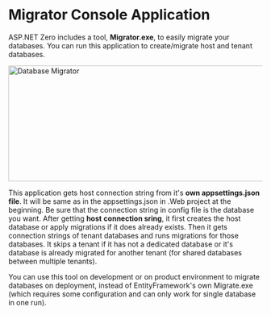 # Migrator Console Application

ASP.NET Zero includes a tool, **Migrator.exe**, to easily migrate your databases. You can run this application to create/migrate host and tenant databases.

<img src="D:/Github/documents/docs/en/images/database-migrator.png" alt="Database Migrator" class="img-thumbnail" width="659" height="230" />

This application gets host connection string from it's **own appsettings.json file**. It will be same as in the appsettings.json in .Web project at the beginning. Be sure that the connection string in config file is the database you want. After getting **host** **connection sring**, it first creates the host database or apply
migrations if it does already exists. Then it gets connection strings of tenant databases and runs migrations for those databases. It skips a tenant if it has not a dedicated database or it's database is already
migrated for another tenant (for shared databases between multiple tenants).

You can use this tool on development or on product environment to migrate databases on deployment, instead of EntityFramework's own Migrate.exe (which requires some configuration and can only work for
single database in one run).


